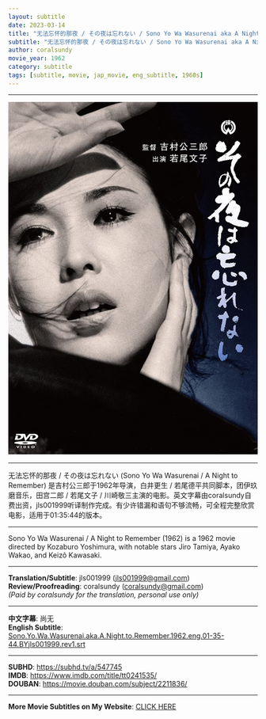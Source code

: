 ```yaml
---
layout: subtitle
date: 2023-03-14
title: "无法忘怀的那夜 / その夜は忘れない / Sono Yo Wa Wasurenai aka A Night to Remember 1962 Subtitle (English)"
subtitle: "无法忘怀的那夜 / その夜は忘れない / Sono Yo Wa Wasurenai aka A Night to Remember 1962 Subtitle (English)"
author: coralsundy
movie_year: 1962
category: subtitle
tags: [subtitle, movie, jap_movie, eng_subtitle, 1960s]
---
```


------

<img src="../assets/tt0241535.jpg" alt="tt0241535_cover_art" />

------

无法忘怀的那夜 / その夜は忘れない (Sono Yo Wa Wasurenai / A Night to Remember) 是吉村公三郎于1962年导演，白井更生 / 若尾德平共同脚本，团伊玖磨音乐，田宫二郎 / 若尾文子 / 川崎敬三主演的电影。英文字幕由coralsundy自费出资，jls001999听译制作完成。有少许错漏和语句不够流畅，可全程完整欣赏电影，适用于01:35:44的版本。

------

Sono Yo Wa Wasurenai / A Night to Remember (1962) is a 1962 movie directed by Kozaburo Yoshimura, with notable stars Jiro Tamiya, Ayako Wakao, and Keizô Kawasaki.

------

**Translation/Subtitle**: jls001999 (jls001999@gmail.com)<br>
**Review/Proofreading**: coralsundy (coralsundy@gmail.com)<br>
*(Paid by coralsundy for the translation, personal use only)*

------

**中文字幕**: 尚无<br>
**English Subtitle**: [Sono.Yo.Wa.Wasurenai.aka.A.Night.to.Remember.1962.eng.01-35-44.BYjls001999.rev1.srt](../subtitles/Sono.Yo.Wa.Wasurenai.aka.A.Night.to.Remember.1962.eng.01-35-44.BYjls001999.rev1.srt)

------

**SUBHD**: <https://subhd.tv/a/547745><br>
**IMDB**: <https://www.imdb.com/title/tt0241535/><br>
**DOUBAN**: <https://movie.douban.com/subject/2211836/>

------

**More Movie Subtitles on My Website**: <a href='{% post_url 2021-01-10-subtitles-summary-list %}'>CLICK HERE</a>


